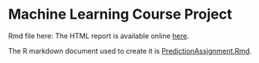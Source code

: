 # Machine Learning Course Project

Rmd file here: 
The HTML report is available online [here](http://adrianstanciu.github.io/MachineLearning/PredictionAssignment.html).

The R markdown document used to create it is [PredictionAssignment.Rmd](./PredictionAssignment.Rmd).
